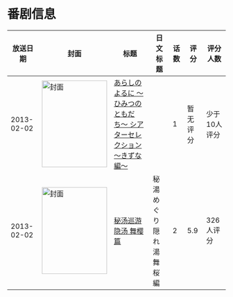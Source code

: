 # 番剧信息

|放送日期|封面|标题|日文标题|话数|评分|评分人数|
|---|---|---|---|---|---|---|
|2013-02-02|<img src="https://lain.bgm.tv/pic/cover/c/05/8b/107987_Z1e1l.jpg" alt="封面" style="width:150px;height:200px;object-fit:cover;">|[あらしのよるに 〜ひみつのともだち〜 シアターセレクション 〜きずな編〜](https://bangumi.tv/subject/107987)||1|暂无评分|少于10人评分|
|2013-02-02|<img src="https://bangumi.tv/img/no_icon_subject.png" alt="封面" style="width:150px;height:200px;object-fit:cover;">|[秘汤巡游 隐汤 舞樱篇](https://bangumi.tv/subject/63895)|秘湯めぐり 隠れ湯 舞桜編|2|5.9|326人评分|
